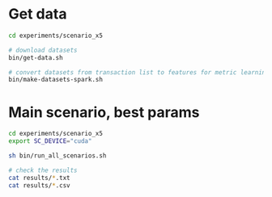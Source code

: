 # Get data

```sh
cd experiments/scenario_x5

# download datasets
bin/get-data.sh

# convert datasets from transaction list to features for metric learning
bin/make-datasets-spark.sh
```

# Main scenario, best params

```sh
cd experiments/scenario_x5
export SC_DEVICE="cuda"

sh bin/run_all_scenarios.sh

# check the results
cat results/*.txt
cat results/*.csv
```
